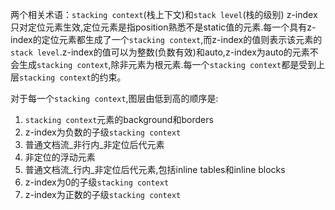 两个相关术语：`stacking context`(栈上下文)和`stack level`(栈的级别)
z-index只对定位元素生效,定位元素是指position熟悉不是static值的元素.每一个具有z-index的定位元素都生成了一个`stacking context`,而z-index的值则表示该元素的`stack level`.z-index的值可以为整数(负数有效)和auto,z-index为auto的元素不会生成`stacking context`,除非元素为根元素.每一个`stacking context`都是受到上层`stacking context`的约束。

对于每一个`stacking context`,图层由低到高的顺序是:
1.	`stacking context`元素的background和borders
2.	z-index为负数的子级`stacking context`
3.	普通文档流_非行内_非定位后代元素
4.	非定位的浮动元素
5.	普通文档流_行内_非定位后代元素,包括inline tables和inline blocks
6.	z-index为0的子级`stacking context`
7.	z-index为正数的子级`stacking context`
